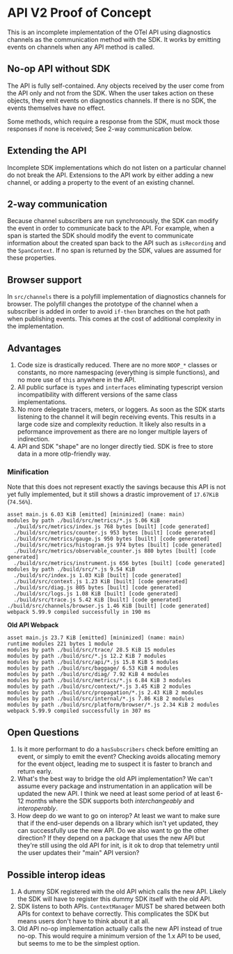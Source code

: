 # API V2 Proof of Concept

This is an incomplete implementation of the OTel API using diagnostics channels as the communication method with the SDK.
It works by emitting events on channels when any API method is called.

## No-op API without SDK

The API is fully self-contained.
Any objects received by the user come from the API only and not from the SDK.
When the user takes action on these objects, they emit events on diagnostics channels.
If there is no SDK, the events themselves have no effect.

Some methods, which require a response from the SDK, must mock those responses if none is received; See 2-way communication below.

## Extending the API


Incomplete SDK implementations which do not listen on a particular channel do not break the API.
Extensions to the API work by either adding a new channel, or adding a property to the event of an existing channel.

## 2-way communication

Because channel subscribers are run synchronously, the SDK can modify the event in order to communicate back to the API.
For example, when a span is started the SDK should modify the event to communicate information about the created span back to the API such as `isRecording` and the `SpanContext`.
If no span is returned by the SDK, values are assumed for these properties.

## Browser support

In `src/channels` there is a polyfill implementation of diagnostics channels for browser.
The polyfill changes the prototype of the channel when a subscriber is added in order to avoid `if-then` branches on the hot path when publishing events.
This comes at the cost of additional complexity in the implementation.

## Advantages

1. Code size is drastically reduced. There are no more `NOOP_*` classes or constants, no more namespacing (everything is simple functions), and no more use of `this` anywhere in the API.
2. All public surface is `types` and `interfaces` eliminating typescript version incompatibility with different versions of the same class implementations.
3. No more delegate tracers, meters, or loggers. As soon as the SDK starts listening to the channel it will begin receiving events.
   This results in a large code size and complexity reduction.
   It likely also results in a peformance improvement as there are no longer multiple layers of indirection.
4. API and SDK "shape" are no longer directly tied. SDK is free to store data in a more otlp-friendly way.

### Minification

Note that this does not represent exactly the savings because this API is not yet fully implemented, but it still shows a drastic improvement of `17.67KiB` (`74.56%`).

```
asset main.js 6.03 KiB [emitted] [minimized] (name: main)
modules by path ./build/src/metrics/*.js 5.06 KiB
  ./build/src/metrics/index.js 768 bytes [built] [code generated]
  ./build/src/metrics/counter.js 953 bytes [built] [code generated]
  ./build/src/metrics/gauge.js 950 bytes [built] [code generated]
  ./build/src/metrics/histogram.js 974 bytes [built] [code generated]
  ./build/src/metrics/observable_counter.js 880 bytes [built] [code generated]
  ./build/src/metrics/instrument.js 656 bytes [built] [code generated]
modules by path ./build/src/*.js 9.54 KiB
  ./build/src/index.js 1.03 KiB [built] [code generated]
  ./build/src/context.js 1.23 KiB [built] [code generated]
  ./build/src/diag.js 805 bytes [built] [code generated]
  ./build/src/logs.js 1.08 KiB [built] [code generated]
  ./build/src/trace.js 5.42 KiB [built] [code generated]
./build/src/channels/browser.js 1.46 KiB [built] [code generated]
webpack 5.99.9 compiled successfully in 190 ms
```

**Old API Webpack**

```
asset main.js 23.7 KiB [emitted] [minimized] (name: main)
runtime modules 221 bytes 1 module
modules by path ./build/src/trace/ 28.5 KiB 15 modules
modules by path ./build/src/*.js 12.2 KiB 7 modules
modules by path ./build/src/api/*.js 15.8 KiB 5 modules
modules by path ./build/src/baggage/ 6.53 KiB 4 modules
modules by path ./build/src/diag/ 7.92 KiB 4 modules
modules by path ./build/src/metrics/*.js 6.84 KiB 3 modules
modules by path ./build/src/context/*.js 3.45 KiB 2 modules
modules by path ./build/src/propagation/*.js 2.43 KiB 2 modules
modules by path ./build/src/internal/*.js 7.86 KiB 2 modules
modules by path ./build/src/platform/browser/*.js 2.34 KiB 2 modules
webpack 5.99.9 compiled successfully in 307 ms
```

## Open Questions

1. Is it more performant to do a `hasSubscribers` check before emitting an event, or simply to emit the event?
   Checking avoids allocating memory for the event object, leading me to suspect it is faster to branch and return early.
2. What's the best way to bridge the old API implementation?
   We can't assume every package and instrumentation in an application will be updated the new API.
   I think we need at least some period of at least 6-12 months where the SDK supports both _interchangeably_ and _interoperably_.
3. How deep do we want to go on interop?
   At least we want to make sure that if the end-user depends on a library which isn't yet updated, they can successfully use the new API.
   Do we also want to go the other direction?
   If they depend on a package that uses the new API but they're still using the old API for init, is it ok to drop that telemetry until the user updates their "main" API version?

## Possible interop ideas

1. A dummy SDK registered with the old API which calls the new API.
   Likely the SDK will have to register this dummy SDK itself with the old API.
2. SDK listens to both APIs. `ContextManager` MUST be shared between both APIs for context to behave correctly.
   This complicates the SDK but means users don't have to think about it at all.
3. Old API no-op implementation actually calls the new API instead of true no-op.
   This would require a minimum version of the 1.x API to be used, but seems to me to be the simplest option.
